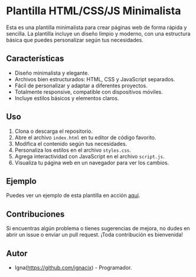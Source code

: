 # Plantilla HTML/CSS/JS Minimalista 

Esta es una plantilla minimalista para crear páginas web de forma rápida y sencilla. La plantilla incluye un diseño limpio y moderno, con una estructura básica que puedes personalizar según tus necesidades.

## Características

- Diseño minimalista y elegante.
- Archivos bien estructurados: HTML, CSS y JavaScript separados.
- Fácil de personalizar y adaptar a diferentes proyectos.
- Totalmente responsive, compatible con dispositivos móviles.
- Incluye estilos básicos y elementos claros.

## Uso

1. Clona o descarga el repositorio.
2. Abre el archivo `index.html` en tu editor de código favorito.
3. Modifica el contenido según tus necesidades.
4. Personaliza los estilos en el archivo `styles.css`.
5. Agrega interactividad con JavaScript en el archivo `script.js`.
6. Visualiza tu página web en un navegador para ver los cambios.

## Ejemplo

Puedes ver un ejemplo de esta plantilla en acción [aquí](#).

## Contribuciones

Si encuentras algún problema o tienes sugerencias de mejora, no dudes en abrir un issue o enviar un pull request. ¡Toda contribución es bienvenida!

## Autor

- Igna(https://github.com/ignacix) - Programador.
